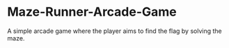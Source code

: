 # Maze-Runner-Arcade-Game
A simple arcade game where the player aims to find the flag by solving the maze.

